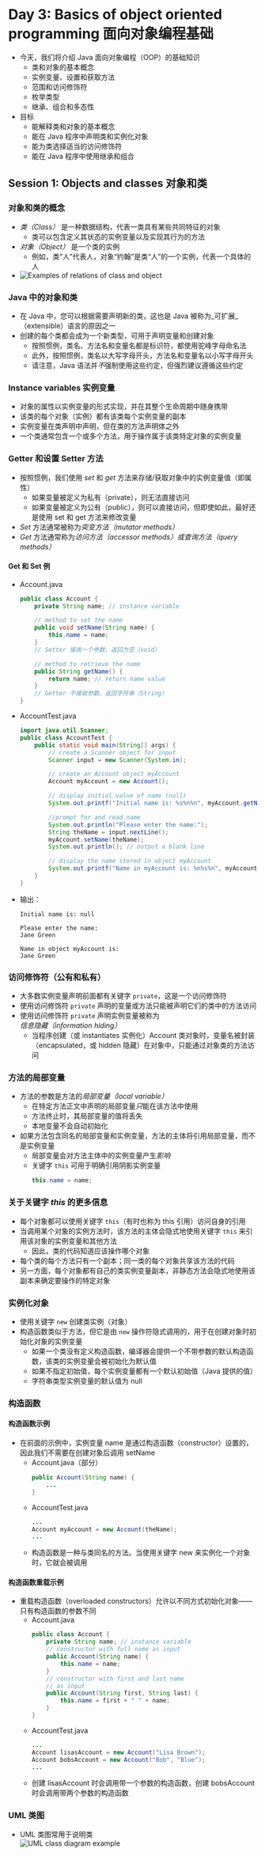 # Day 3: Basics of object oriented programming 面向对象编程基础  
- 今天，我们将介绍 Java 面向对象编程（OOP）的基础知识  
    - 类和对象的基本概念  
    - 实例变量、设置和获取方法  
    - 范围和访问修饰符  
    - 枚举类型  
    - 继承、组合和多态性  
- 目标  
    - 能解释类和对象的基本概念  
    - 能在 Java 程序中声明类和实例化对象  
    - 能为类选择适当的访问修饰符  
    - 能在 Java 程序中使用继承和组合  

## Session 1: Objects and classes 对象和类  
### 对象和类的概念  
- *类（Class）* 是一种数据结构，代表一类具有某些共同特征的对象  
    - 类可以包含定义其状态的实例变量以及实现其行为的方法  
- *对象（Object）* 是一个类的实例  
    - 例如，类“人”代表人，对象“约翰”是类“人”的一个实例，代表一个具体的人  
- ![Examples of relations of class and object](img/03-1-01-Examples_of_relations_of_class_and_object.png)  

### Java 中的对象和类  
- 在 Java 中，您可以根据需要声明新的类，这也是 Java 被称为_可扩展_（extensible）语言的原因之一  
- 创建的每个类都会成为一个新类型，可用于声明变量和创建对象  
    - 按照惯例，类名、方法名和变量名都是标识符，都使用驼峰字母命名法  
    - 此外，按照惯例，类名以大写字母开头，方法名和变量名以小写字母开头  
    - 请注意，Java 语法并*不*强制使用这些约定，但强烈建议遵循这些约定  

### Instance variables 实例变量  
- 对象的属性以实例变量的形式实现，并在其整个生命周期中随身携带  
- 该类的每个对象（实例）都有该类每个实例变量的副本  
- 实例变量在类声明中声明，但在类的方法声明体之外  
- 一个类通常包含一个或多个方法，用于操作属于该类特定对象的实例变量  

### Getter 和设置 Setter 方法  
- 按照惯例，我们使用 _set_ 和 _get_ 方法来存储/获取对象中的实例变量值（即属性）  
    - 如果变量被定义为私有（private），则无法直接访问  
    - 如果变量被定义为公有（public），则可以直接访问，但即使如此，最好还是使用 set 和 get 方法来修改变量  
- _Set_ 方法通常被称为*突变方法（mutator methods）*  
- _Get_ 方法通常称为*访问方法（accessor methods）*或*查询方法（query methods）*  
#### Get 和 Set 例  
- Account.java
  ```java
  public class Account {
      private String name; // instance variable

      // method to set the name
      public void setName(String name) {
          this.name = name;
      }
      // Setter 接收一个参数，返回为空（void）

      // method to retrieve the name
      public String getName() {
          return name; // return name value
      }
      // Getter 不接收参数，返回字符串（String）
  }
  ```
- AccountTest.java
  ```java
  import java.util.Scanner;
  public class AccountTest {
      public static void main(String[] args) {
          // create a Scanner object for input
          Scanner input = new Scanner(System.in);

          // create an Account object myAccount
          Account myAccount = new Account();

          // display initial value of name (null)
          System.out.printf("Initial name is: %s%n%n", myAccount.getName());

          //prompt for and read name
          System.out.println("Please enter the name:");
          String theName = input.nextLine();
          myAccount.setName(theName);
          System.out.println(); // output a blank line

          // display the name stored in object myAccount
          System.out.printf("Name in myAccount is: %n%s%n", myAccount.getName());
      }
  }
- 输出：  
  ```shell
  Initial name is: null

  Please enter the name:
  Jane Green

  Name in object myAccount is:
  Jane Green
  ```

### 访问修饰符（公有和私有）  
- 大多数实例变量声明前面都有关键字 `private`，这是一个访问修饰符  
- 使用访问修饰符 `private` 声明的变量或方法只能被声明它们的类中的方法访问  
- 使用访问修饰符 `private` 声明实例变量被称为*信息隐藏（information hiding）*
    - 当程序创建（或 instantiates 实例化）Account 类对象时，变量名被封装（encapsulated，或 hidden 隐藏）在对象中，只能通过对象类的方法访问  

### 方法的局部变量  
- 方法的参数是方法的*局部变量（local variable）*  
    - 在特定方法正文中声明的局部变量*只*能在该方法中使用  
    - 方法终止时，其局部变量的值将丢失  
    - 本地变量不会自动初始化  
- 如果方法包含同名的局部变量和实例变量，方法的主体将引用局部变量，而不是实例变量  
    - 局部变量会对方法主体中的实例变量产生*影响*  
    - 关键字 `this` 可用于明确引用阴影实例变量  
      ```java
      this.name = name;
      ```

### 关于关键字 _this_ 的更多信息  
- 每个对象都可以使用关键字 `this`（有时也称为 this 引用）访问自身的引用  
- 当调用某个对象的实例方法时，该方法的主体会隐式地使用关键字 `this` 来引用该对象的实例变量和其他方法  
    - 因此，类的代码知道应该操作哪个对象  
- 每个类的每个方法只有一个副本；同一类的每个对象共享该方法的代码  
- 另一方面，每个对象都有自己的类实例变量副本，非静态方法会隐式地使用该副本来确定要操作的特定对象  

### 实例化对象  
- 使用关键字 `new` 创建类实例（对象）  
- 构造函数类似于方法，但它是由 `new` 操作符隐式调用的，用于在创建对象时初始化对象的实例变量  
    - 如果一个类没有定义构造函数，编译器会提供一个不带参数的默认构造函数，该类的实例变量会被初始化为默认值  
    - 如果不指定初始值，每个实例变量都有一个默认初始值（Java 提供的值）  
    - 字符串类型实例变量的默认值为 null  

### 构造函数  
#### 构造函数示例  
- 在前面的示例中，实例变量 name 是通过构造函数（constructor）设置的，因此我们不需要在创建对象后调用 setName
    - Account.java（部分）
      ```java
      public Account(String name) {
          ...
      }
    - AccountTest.java
      ```java
      ...
      Account myAccount = new Account(theName);
      ...
      ```
    - 构造函数是一种与类同名的方法。当使用关键字 new 来实例化一个对象时，它就会被调用  
#### 构造函数重载示例
- 重载构造函数（overloaded constructors）允许以不同方式初始化对象——只有构造函数的参数不同  
    - Account.java  
      ```java
      public class Account {
          private String name; // instance variable
          // constructor with full name as input
          public Account(String name) { 
              this.name = name; 
          } 
          // constructor with first and last name
          // as input
          public Account(String first, String last) { 
              this.name = first + " " + name; 
          } 
      }
      ```
    - AccountTest.java
      ```java
      ...
      Account lisasAccount = new Account("Lisa Brown");
      Account bobsAccount = new Account("Bob", "Blue");
      ...
      ```
    - 创建 lisasAccount 时会调用带一个参数的构造函数，创建 bobsAccount 时会调用带两个参数的构造函数  

### UML 类图  
- UML 类图常用于说明类  
  ![UML class diagram example](img/03-1-02-UML_class_diagram_example.png)
